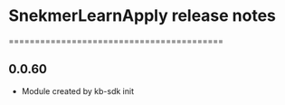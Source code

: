 # SnekmerLearnApply release notes
=========================================

0.0.60
-----
* Module created by kb-sdk init
